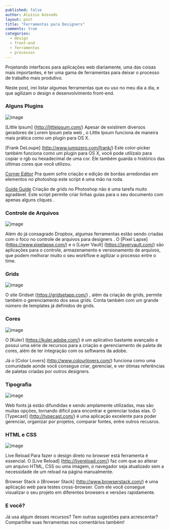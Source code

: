 ```yaml
---
published: false
author: Aluísio Azevedo
layout: post
title: "Ferramentas para Designers"
comments: true
categories:
  - design
  - front-end
  - ferramentas
  - processos
---
```




Projetando interfaces para aplicações web diariamente, uma das coisas mais importantes, é ter uma gama de ferramentas para deixar o processo de trabalho mais produtivo.

Neste post, irei listar algumas ferramentas que eu uso no meu dia a dia, e que agilizam o design e desenvolvimento front-end.

<!-- more -->



### Alguns Plugins

![image](/images/posts/plugins.png)

[Little Ipsum] (http://littleipsum.com/)
Apesar de existirem diversos geradores de Lorem Ipsum pela web , o Little Ipsum funciona de maneira mais prática como um plugin para OS X.

[Frank DeLoupe] (http://www.jumpzero.com/frank/)
Este color-picker também funciona como um plugin para OS X, você pode utilizalo para copiar o rgb ou hexadecimal de uma cor. Ele também guarda o histórico das últimas cores que você utilizou.

[Corner Editor](http://photoshopscripts.wordpress.com/2013/02/03/corner-editor-photoshop-script/)
Pra quem sofre criação e edição de bordas arredondas em elementos no photoshop este script é uma mão na roda.

[Guide Guide](http://guideguide.me/)
Criação de grids no Photoshop não é uma tarefa muito agradável. Este script permite criar linhas guias para o seu documento com apenas alguns cliques .




### Controle de Arquivos

![image](/images/posts/layervault.png)

Além do já consagrado Dropbox, algumas ferramentas estão sendo criadas com o foco no controle de arquivos para designers .
O [Pixel Lapse] (https://www.pixelapse.com/) e o [Layer Vault] (https://layervault.com/) são aplicações para o controle, armazenamento e versionamento de arquivos, que podem melhorar muito o seu workflow e agilizar o processo entre o time.



### Grids

![image](/images/posts/grid.png)

O site Gridset (https://gridsetapp.com/) , além da criação de grids, permite também o gerenciamento dos seus grids. Conta também com um grande número de templates já definidos de grids.



### Cores

![image](/images/posts/colors.png)

O [Kuler] (https://kuler.adobe.com/) é um aplicativo bastante avançado e possui uma série de recursos para a criação e gerenciamento de paleta de cores, além de ter integração com os softwares da adobe.

Já o [Color Lovers] (http://www.colourlovers.com/) funciona como uma  comunidade aonde você consegue criar, gerenciar, e ver ótimas referências de paletas criadas por outros designers.



### Tipografia

![image](/images/posts/type.png)

Web fonts já estão difundidas e sendo amplamente utilizadas, mas são muitas opções, tornando difícil  para encontrar e gerenciar todas elas. O [Typecast] (http://typecast.com/) é uma aplicação excelente para poder gerenciar, organizar por projetos,  comparar fontes, entre outros recusros.



### HTML e CSS

![image](/images/posts/sublime.png)

Live Reload
Para fazer o design direto no browser está ferramenta é essencial. O [Live Reload]  (http://livereload.com/) faz com que ao alterar um arquivo HTML, CSS ou uma imagem, o navegador seja atualizado sem a necessidade de um reload na página manualmente.

Browser Stack
o [Browser Stack] (http://www.browserstack.com/) é uma aplicação web para testes cross-browser. Com ele você consegue visualizar o seu projeto em diferentes browsers e versões rapidamente.



### E você?

Já usa algum desses recursos? Tem outras sugestões para acrescentar?
Compartilhe suas ferramentas nos comentários também!














